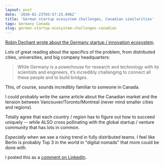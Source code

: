 ```yaml
---
layout: post
date: '2020-01-23T03:57:25.096Z'
title: 'German startup ecosystem challenges, Canadian similarities'
tags: Germany Canada
slug: german-startup-ecosystem-challenges-canadian
---
```

[Robin Dechant wrote about the Germany startup / innovation ecosystem](https://medium.com/@robindchnt/germany-we-have-a-structural-problem-and-we-need-to-solve-it-together-c0dbafff24bb).

Lots of great reading about the specifics of the problem, from distributed cities, universities, and big company headquarters:

> While Germany is a powerhouse for research and technology with its scientists and engineers, it’s incredibly challenging to connect all these people and to build bridges.

This, of course, sounds incredibly familiar to someone in Canada.

I could probably write the same article about the Canadian market and the tension between Vancouver/Toronto/Montreal (never mind smaller cities and regions).

Totally agree that each country / region has to figure out how to succeed uniquely -- while ALSO cross pollinating with the global startup / venture community that has lots in common.

_Especially_ when we see a rising trend in fully distributed teams. I feel like Berlin is probably Top 3 in the world in "digital nomads" that more could be done with.

I posted this as a [comment on LinkedIn](https://www.linkedin.com/feed/update/urn:li:activity:6625678513166921728?commentUrn=urn%3Ali%3Acomment%3A%28activity%3A6625678513166921728%2C6625938769734324224%29).

